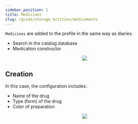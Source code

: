 ```yaml
---
sidebar_position: 1
title: Medicines
slug: /guide/storage_entities/medicaments
---
```


`Medicines` are added to the profile in the same way as diaries.

- Search in the catalog database
- Medication constructor

<div align="center"><img type="imgscreen" src="/WM_doc/img/guide/med/medLayout.png"/></div>

## Creation

In this case, the configuration includes:

- Name of the drug
- Type (form) of the drug
- Color of preparation

<div align="center"><img type="imgscreen" src="/WM_doc/img/guide/med/medConstructor.png"/></div>
